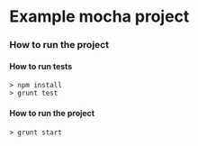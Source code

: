 # Example mocha project

### How to run the project

#### How to run tests
````
> npm install
> grunt test
````
#### How to run the project
````
> grunt start
````
